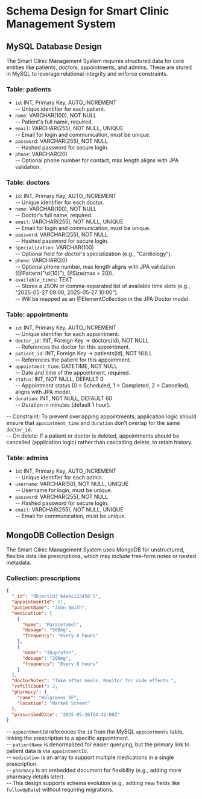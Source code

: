 # Schema Design for Smart Clinic Management System

## MySQL Database Design

The Smart Clinic Management System requires structured data for core entities like patients, doctors, appointments, and admins. These are stored in MySQL to leverage relational integrity and enforce constraints.

### Table: patients
- `id`: INT, Primary Key, AUTO_INCREMENT  
  -- Unique identifier for each patient.
- `name`: VARCHAR(100), NOT NULL  
  -- Patient's full name, required.
- `email`: VARCHAR(255), NOT NULL, UNIQUE  
  -- Email for login and communication, must be unique.
- `password`: VARCHAR(255), NOT NULL  
  -- Hashed password for secure login.
- `phone`: VARCHAR(20)  
  -- Optional phone number for contact, max length aligns with JPA validation.

### Table: doctors
- `id`: INT, Primary Key, AUTO_INCREMENT  
  -- Unique identifier for each doctor.
- `name`: VARCHAR(100), NOT NULL  
  -- Doctor's full name, required.
- `email`: VARCHAR(255), NOT NULL, UNIQUE  
  -- Email for login and communication, must be unique.
- `password`: VARCHAR(255), NOT NULL  
  -- Hashed password for secure login.
- `specialization`: VARCHAR(100)  
  -- Optional field for doctor's specialization (e.g., "Cardiology").
- `phone`: VARCHAR(20)  
  -- Optional phone number, max length aligns with JPA validation (@Pattern("\\d{10}"), @Size(max = 20)).
- `available_times`: TEXT  
  -- Stores a JSON or comma-separated list of available time slots (e.g., "2025-05-27 09:00, 2025-05-27 10:00").  
  -- Will be mapped as an @ElementCollection in the JPA Doctor model.

### Table: appointments
- `id`: INT, Primary Key, AUTO_INCREMENT  
  -- Unique identifier for each appointment.
- `doctor_id`: INT, Foreign Key → doctors(id), NOT NULL  
  -- References the doctor for this appointment.
- `patient_id`: INT, Foreign Key → patients(id), NOT NULL  
  -- References the patient for this appointment.
- `appointment_time`: DATETIME, NOT NULL  
  -- Date and time of the appointment, required.
- `status`: INT, NOT NULL, DEFAULT 0  
  -- Appointment status (0 = Scheduled, 1 = Completed, 2 = Cancelled), aligns with JPA model.
- `duration`: INT, NOT NULL, DEFAULT 60  
  -- Duration in minutes (default 1 hour).

-- Constraint: To prevent overlapping appointments, application logic should ensure that `appointment_time` and `duration` don’t overlap for the same `doctor_id`.  
-- On delete: If a patient or doctor is deleted, appointments should be cancelled (application logic) rather than cascading delete, to retain history.

### Table: admins
- `id`: INT, Primary Key, AUTO_INCREMENT  
  -- Unique identifier for each admin.
- `username`: VARCHAR(50), NOT NULL, UNIQUE  
  -- Username for login, must be unique.
- `password`: VARCHAR(255), NOT NULL  
  -- Hashed password for secure login.
- `email`: VARCHAR(255), NOT NULL, UNIQUE  
  -- Email for communication, must be unique.

## MongoDB Collection Design

The Smart Clinic Management System uses MongoDB for unstructured, flexible data like prescriptions, which may include free-form notes or nested metadata.

### Collection: prescriptions
```json
{
  "_id": "ObjectId('64abc123456')",
  "appointmentId": 51,
  "patientName": "John Smith",
  "medication": [
    {
      "name": "Paracetamol",
      "dosage": "500mg",
      "frequency": "Every 6 hours"
    },
    {
      "name": "Ibuprofen",
      "dosage": "200mg",
      "frequency": "Every 8 hours"
    }
  ],
  "doctorNotes": "Take after meals. Monitor for side effects.",
  "refillCount": 2,
  "pharmacy": {
    "name": "Walgreens SF",
    "location": "Market Street"
  },
  "prescribedDate": "2025-05-26T14:42:00Z"
}
```
-- `appointmentId` references the `id` from the MySQL `appointments` table, linking the prescription to a specific appointment.  
-- `patientName` is denormalized for easier querying, but the primary link to patient data is via `appointmentId`.  
-- `medication` is an array to support multiple medications in a single prescription.  
-- `pharmacy` is an embedded document for flexibility (e.g., adding more pharmacy details later).  
-- This design supports schema evolution (e.g., adding new fields like `followUpDate`) without requiring migrations.
